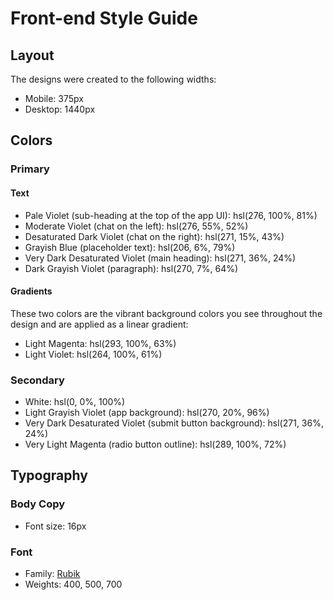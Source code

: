 # Front-end Style Guide

## Layout

The designs were created to the following widths:

-  Mobile: 375px
-  Desktop: 1440px

## Colors

### Primary

#### Text

-  Pale Violet (sub-heading at the top of the app UI): hsl(276, 100%, 81%)
-  Moderate Violet (chat on the left): hsl(276, 55%, 52%)
-  Desaturated Dark Violet (chat on the right): hsl(271, 15%, 43%)
-  Grayish Blue (placeholder text): hsl(206, 6%, 79%)
-  Very Dark Desaturated Violet (main heading): hsl(271, 36%, 24%)
-  Dark Grayish Violet (paragraph): hsl(270, 7%, 64%)

#### Gradients

These two colors are the vibrant background colors you see throughout the design and are applied as a linear gradient:

-  Light Magenta: hsl(293, 100%, 63%)
-  Light Violet: hsl(264, 100%, 61%)

### Secondary

-  White: hsl(0, 0%, 100%)
-  Light Grayish Violet (app background): hsl(270, 20%, 96%)
-  Very Dark Desaturated Violet (submit button background): hsl(271, 36%, 24%)
-  Very Light Magenta (radio button outline): hsl(289, 100%, 72%)

## Typography

### Body Copy

-  Font size: 16px

### Font

-  Family: [Rubik](https://fonts.google.com/specimen/Rubik)
-  Weights: 400, 500, 700
